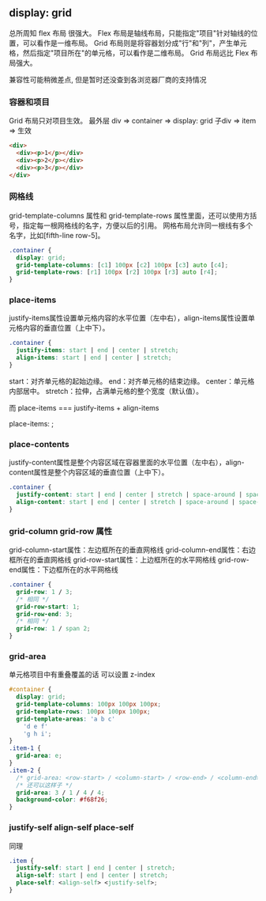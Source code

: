 ## display: grid

总所周知 flex 布局 很强大。
Flex 布局是轴线布局，只能指定"项目"针对轴线的位置，可以看作是一维布局。
Grid 布局则是将容器划分成"行"和"列"，产生单元格，然后指定"项目所在"的单元格，可以看作是二维布局。
Grid 布局远比 Flex 布局强大。

兼容性可能稍微差点, 但是暂时还没查到各浏览器厂商的支持情况

### 容器和项目

Grid 布局只对项目生效。
最外层 div => container => display: grid
子div => item => 生效

```html
<div>
  <div><p>1</p></div>
  <div><p>2</p></div>
  <div><p>3</p></div>
</div>
```

### 网格线

grid-template-columns 属性和 grid-template-rows 属性里面，还可以使用方括号，指定每一根网格线的名字，方便以后的引用。
网格布局允许同一根线有多个名字，比如[fifth-line row-5]。
```css
.container {
  display: grid;
  grid-template-columns: [c1] 100px [c2] 100px [c3] auto [c4];
  grid-template-rows: [r1] 100px [r2] 100px [r3] auto [r4];
}
```

### place-items

justify-items属性设置单元格内容的水平位置（左中右），align-items属性设置单元格内容的垂直位置（上中下）。

```css
.container {
  justify-items: start | end | center | stretch;
  align-items: start | end | center | stretch;
}
```
start：对齐单元格的起始边缘。
end：对齐单元格的结束边缘。
center：单元格内部居中。
stretch：拉伸，占满单元格的整个宽度（默认值）。

而  place-items === justify-items + align-items

place-items: <align-items> <justify-items>;


### place-contents

justify-content属性是整个内容区域在容器里面的水平位置（左中右），align-content属性是整个内容区域的垂直位置（上中下）。

```css
.container {
  justify-content: start | end | center | stretch | space-around | space-between | space-evenly;
  align-content: start | end | center | stretch | space-around | space-between | space-evenly;  
}
```

### grid-column  grid-row 属性

grid-column-start属性：左边框所在的垂直网格线
grid-column-end属性：右边框所在的垂直网格线
grid-row-start属性：上边框所在的水平网格线
grid-row-end属性：下边框所在的水平网格线

```css
.container {
  grid-row: 1 / 3;
  /* 相同 */
  grid-row-start: 1;
  grid-row-end: 3;
  /* 相同 */
  grid-row: 1 / span 2;
}
```

### grid-area
单元格项目中有重叠覆盖的话 可以设置 z-index
```css
#container {
  display: grid;
  grid-template-columns: 100px 100px 100px;
  grid-template-rows: 100px 100px 100px;
  grid-template-areas: 'a b c'
    'd e f'
    'g h i';
}
.item-1 {
  grid-area: e;
}
.item-2 {
  /* grid-area: <row-start> / <column-start> / <row-end> / <column-end>; */
  /* 还可以这样子 */
  grid-area: 3 / 1 / 4 / 4;
  background-color: #f68f26;
}
```

### justify-self align-self place-self 

同理
```css
.item {
  justify-self: start | end | center | stretch;
  align-self: start | end | center | stretch;
  place-self: <align-self> <justify-self>;
}
```